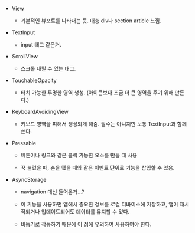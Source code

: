 - View
  
  - 기본적인 뷰포트를 나타내는 듯. 대충 div나 section article 느낌.

- TextInput
  
  - input 태그 같은거.

- ScrollView
  
  - 스크롤 내릴 수 있는 태그.

- TouchableOpacity
  
  - 터치 가능한 투명한 영역 생성. (아이콘보다 조금 더 큰 영역을 주기 위해 만든다.)

- KeyboardAvoidingView
  
  - 키보드 영역을 피해서 생성되게 해줌. 필수는 아니지만 보통 TextInput과 함께 쓴다.

- Pressable
  
  - 버튼이나 링크와 같은 클릭 가능한 요소를 만들 때 사용
  
  - 꾹 눌렀을 때, 손을 뗐을 때와 같은 이벤트 단위로 기능을 삽입할 수 있음.

- AsyncStorage
  
  - navigation 대신 들어온거...?
  
  - 이 기능을 사용하면 앱에서 중요한 정보를 로컬 디바이스에 저장하고, 앱이 재시작되거나 업데이트되어도 데이터를 유지할 수 있다.
  
  - 비동기로 작동하기 때문에 이 점에 유의하여 사용하여야 한다.
